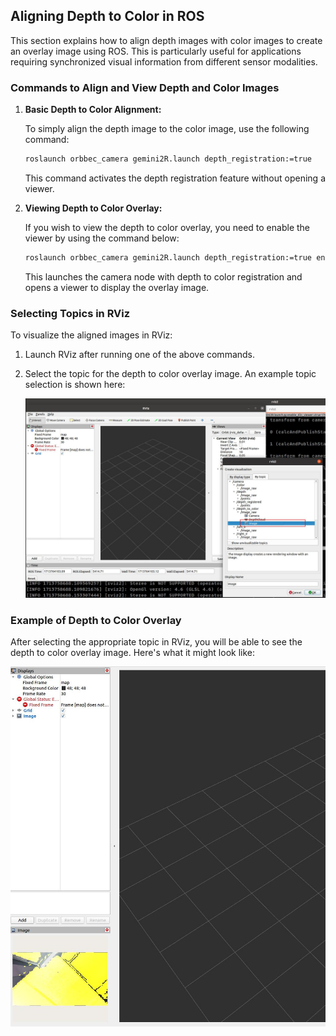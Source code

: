 ## Aligning Depth to Color in ROS

This section explains how to align depth images with color images to create an overlay image using ROS. This is particularly useful for applications requiring synchronized visual information from different sensor modalities.

### Commands to Align and View Depth and Color Images

1. **Basic Depth to Color Alignment:**

   To simply align the depth image to the color image, use the following command:

   ```bash
   roslaunch orbbec_camera gemini2R.launch depth_registration:=true
   ```

   This command activates the depth registration feature without opening a viewer.

2. **Viewing Depth to Color Overlay:**

   If you wish to view the depth to color overlay, you need to enable the viewer by using the command below:

   ```bash
   roslaunch orbbec_camera gemini2R.launch depth_registration:=true enable_d2c_viewer:=true
   ```

   This launches the camera node with depth to color registration and opens a viewer to display the overlay image.

### Selecting Topics in RViz

To visualize the aligned images in RViz:

1. Launch RViz after running one of the above commands.
2. Select the topic for the depth to color overlay image. An example topic selection is shown here:
   
   ![Topic Selection for Depth to Color Overlay](./images/image3.png)

### Example of Depth to Color Overlay

After selecting the appropriate topic in RViz, you will be able to see the depth to color overlay image. Here's what it might look like:

![Depth to Color Overlay Image](./images/image4.jpg)
